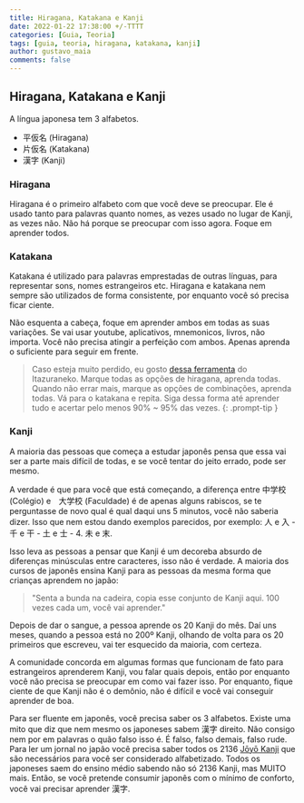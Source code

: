 ```yaml
---
title: Hiragana, Katakana e Kanji
date: 2022-01-22 17:38:00 +/-TTTT
categories: [Guia, Teoria]
tags: [guia, teoria, hiragana, katakana, kanji]
author: gustavo_maia
comments: false
---
```


## Hiragana, Katakana e Kanji

A língua japonesa tem 3 alfabetos. 

* 平仮名 (Hiragana)
* 片仮名 (Katakana)
* 漢字 (Kanji)

### Hiragana

Hiragana é o primeiro alfabeto com que você deve se preocupar. Ele é usado tanto para palavras quanto nomes, as vezes usado no lugar de Kanji, as vezes não. Não há porque se preocupar com isso agora. Foque em aprender todos.

### Katakana

Katakana é utilizado para palavras emprestadas de outras línguas, para representar sons, nomes estrangeiros etc. Hiragana e katakana nem sempre são utilizados de forma consistente, por enquanto você só precisa ficar ciente.

Não esquenta a cabeça, foque em aprender ambos em todas as suas variações. Se vai usar youtube, aplicativos, mnemonicos, livros, não importa. Você não precisa atingir a perfeição com ambos. Apenas aprenda o suficiente para seguir em frente.

> Caso esteja muito perdido, eu gosto [dessa ferramenta](https://itazuraneko.neocities.org/learn/kana.html) do Itazuraneko. Marque todas as opções de hiragana, aprenda todas. Quando não errar mais, marque as opções de combinações, aprenda todas. Vá para o katakana e repita. Siga dessa forma até aprender tudo e acertar pelo menos 90% ~ 95% das vezes. 
{: .prompt-tip }

### Kanji

A maioria das pessoas que começa a estudar japonês pensa que essa vai ser a parte mais difícil de todas, e se você tentar do jeito errado, pode ser mesmo.

A verdade é que para você que está começando, a diferença entre 中学校 (Colégio) e　大学校 (Faculdade) é de apenas alguns rabiscos, se te perguntasse de novo qual é qual daqui uns 5 minutos, você não saberia dizer. Isso que nem estou dando exemplos parecidos, por exemplo: 人 e 入 - 千 e 干 - 土 e 士 - 4. 未 e 末.

Isso leva as pessoas a pensar que Kanji é um decoreba absurdo de diferenças minúsculas entre caracteres, isso não é verdade. A maioria dos cursos de japonês ensina Kanji para as pessoas da mesma forma que crianças aprendem no japão: 

> "Senta a bunda na cadeira, copia esse conjunto de Kanji aqui. 100 vezes cada um, você vai aprender."

Depois de dar o sangue, a pessoa aprende os 20 Kanji do mês. Daí uns meses, quando a pessoa está no 200º Kanji, olhando de volta para os 20 primeiros que escreveu, vai ter esquecido da maioria, com certeza.

A comunidade concorda em algumas formas que funcionam de fato para estrangeiros aprenderem Kanji, vou falar quais depois, então por enquanto você não precisa se preocupar em como vai fazer isso. Por enquanto, fique ciente de que Kanji não é o demônio, não é difícil e você vai conseguir aprender de boa.

Para ser fluente em japonês, você precisa saber os 3 alfabetos. Existe uma mito que diz que nem mesmo os japoneses sabem 漢字 direito. Não consigo nem por em palavras o quão falso isso é. É falso, falso demais, falso rude. Para ler um jornal no japão você precisa saber todos os 2136 [Jōyō Kanji](https://pt.wikipedia.org/wiki/J%C5%8Dy%C5%8D_Kanji) que são necessários para você ser considerado alfabetizado. Todos os japoneses saem do ensino médio sabendo não só 2136 Kanji, mas MUITO mais. Então, se você pretende consumir japonês com o mínimo de conforto, você vai precisar aprender 漢字.